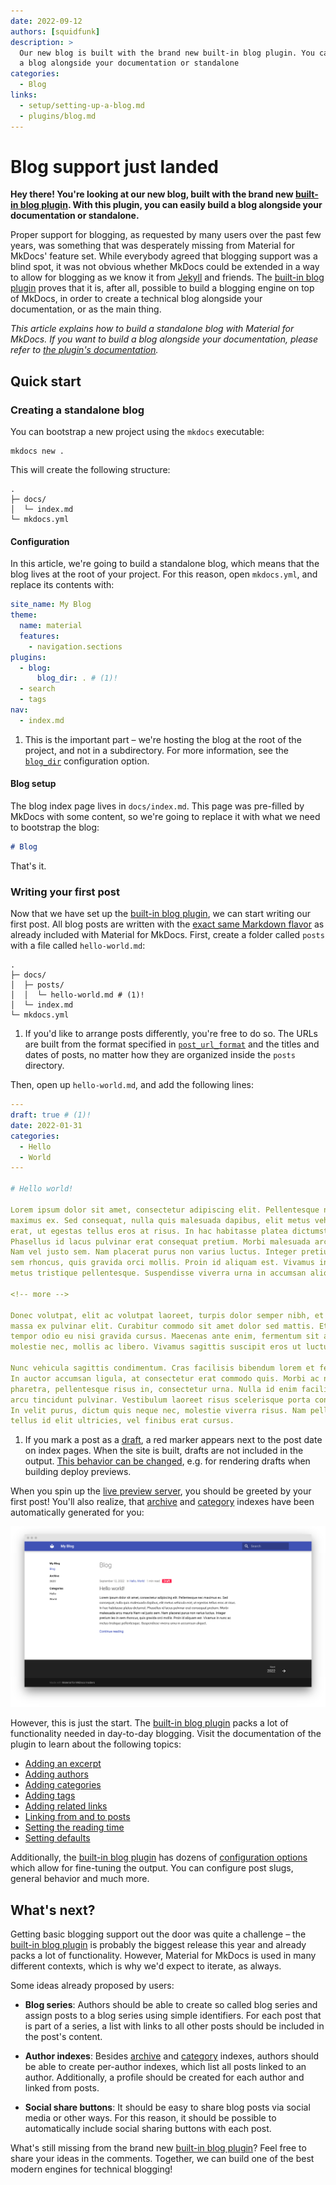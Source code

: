 ```yaml
---
date: 2022-09-12
authors: [squidfunk]
description: >
  Our new blog is built with the brand new built-in blog plugin. You can build
  a blog alongside your documentation or standalone
categories:
  - Blog
links:
  - setup/setting-up-a-blog.md
  - plugins/blog.md
---
```


# Blog support just landed

__Hey there! You're looking at our new blog, built with the brand new
[built-in blog plugin]. With this plugin, you can easily build a blog alongside
your documentation or standalone.__

Proper support for blogging, as requested by many users over the past few years,
was something that was desperately missing from Material for MkDocs' feature set.
While everybody agreed that blogging support was a blind spot, it was not
obvious whether MkDocs could be extended in a way to allow for blogging as we
know it from [Jekyll] and friends. The [built-in blog plugin] proves that it is,
after all, possible to build a blogging engine on top of MkDocs, in order to
create a technical blog alongside your documentation, or as the main thing.

<!-- more -->

_This article explains how to build a standalone blog with Material for MkDocs.
If you want to build a blog alongside your documentation, please refer to
[the plugin's documentation][built-in blog plugin]._

  [built-in blog plugin]: ../../plugins/blog.md
  [Jekyll]: https://jekyllrb.com/

## Quick start

### Creating a standalone blog

You can bootstrap a new project using the `mkdocs` executable:

```
mkdocs new .
```

This will create the following structure:

``` { .sh .no-copy }
.
├─ docs/
│  └─ index.md
└─ mkdocs.yml
```

#### Configuration

In this article, we're going to build a standalone blog, which means that the
blog lives at the root of your project. For this reason, open `mkdocs.yml`,
and replace its contents with:

``` yaml
site_name: My Blog
theme:
  name: material
  features:
    - navigation.sections
plugins:
  - blog:
      blog_dir: . # (1)!
  - search
  - tags
nav:
  - index.md
```

1.  This is the important part – we're hosting the blog at the root of the
    project, and not in a subdirectory. For more information, see the
    [`blog_dir`][blog_dir] configuration option.

  [blog_dir]: ../../plugins/blog.md#config.blog_dir

#### Blog setup

The blog index page lives in `docs/index.md`. This page was pre-filled by
MkDocs with some content, so we're going to replace it with what we need to
bootstrap the blog:

``` markdown
# Blog
```

That's it.

### Writing your first post

Now that we have set up the [built-in blog plugin], we can start writing our
first post. All blog posts are written with the [exact same Markdown flavor] as
already included with Material for MkDocs. First, create a folder called `posts`
with a file called `hello-world.md`:

``` { .sh .no-copy }
.
├─ docs/
│  ├─ posts/
│  │  └─ hello-world.md # (1)!
│  └─ index.md
└─ mkdocs.yml
```

1.  If you'd like to arrange posts differently, you're free to do so. The URLs
    are built from the format specified in [`post_url_format`][post slugs] and
    the titles and dates of posts, no matter how they are organized
    inside the `posts` directory.

Then, open up `hello-world.md`, and add the following lines:

``` yaml
---
draft: true # (1)!
date: 2022-01-31
categories:
  - Hello
  - World
---

# Hello world!

Lorem ipsum dolor sit amet, consectetur adipiscing elit. Pellentesque nec
maximus ex. Sed consequat, nulla quis malesuada dapibus, elit metus vehicula
erat, ut egestas tellus eros at risus. In hac habitasse platea dictumst.
Phasellus id lacus pulvinar erat consequat pretium. Morbi malesuada arcu mauris
Nam vel justo sem. Nam placerat purus non varius luctus. Integer pretium leo in
sem rhoncus, quis gravida orci mollis. Proin id aliquam est. Vivamus in nunc ac
metus tristique pellentesque. Suspendisse viverra urna in accumsan aliquet.

<!-- more -->

Donec volutpat, elit ac volutpat laoreet, turpis dolor semper nibh, et dictum
massa ex pulvinar elit. Curabitur commodo sit amet dolor sed mattis. Etiam
tempor odio eu nisi gravida cursus. Maecenas ante enim, fermentum sit amet
molestie nec, mollis ac libero. Vivamus sagittis suscipit eros ut luctus.

Nunc vehicula sagittis condimentum. Cras facilisis bibendum lorem et feugiat.
In auctor accumsan ligula, at consectetur erat commodo quis. Morbi ac nunc
pharetra, pellentesque risus in, consectetur urna. Nulla id enim facilisis
arcu tincidunt pulvinar. Vestibulum laoreet risus scelerisque porta congue.
In velit purus, dictum quis neque nec, molestie viverra risus. Nam pellentesque
tellus id elit ultricies, vel finibus erat cursus.
```

1.  If you mark a post as a [draft], a red marker appears next to the post date
    on index pages. When the site is built, drafts are not included in the
    output. [This behavior can be changed], e.g. for rendering drafts when
    building deploy previews.

When you spin up the [live preview server], you should be greeted by your first
post! You'll also realize, that [archive] and [category] indexes have been
automatically generated for you:

  ![Blog]

However, this is just the start. The [built-in blog plugin] packs a lot of
functionality needed in day-to-day blogging. Visit the documentation of the
plugin to learn about the following topics:

<div class="mdx-columns" markdown>

- [Adding an excerpt]
- [Adding authors]
- [Adding categories]
- [Adding tags]
- [Adding related links]
- [Linking from and to posts]
- [Setting the reading time]
- [Setting defaults]

</div>

Additionally, the [built-in blog plugin] has dozens of [configuration options]
which allow for fine-tuning the output. You can configure post slugs, general
behavior and much more.

  [exact same Markdown flavor]: ../../reference/index.md
  [post slugs]: ../../plugins/blog.md#config.post_url_format
  [draft]: ../../plugins/blog.md#meta.draft
  [This behavior can be changed]: ../../plugins/blog.md#config.draft
  [live preview server]: ../../creating-your-site.md#previewing-as-you-write
  [archive]: ../../plugins/blog.md#config.archive
  [category]: ../../plugins/blog.md#config.categories
  [Blog]: blog-support-just-landed/blog.png
  [Blog post]: blog-support-just-landed/blog-post.png
  [Adding an excerpt]: ../../setup/setting-up-a-blog.md#adding-an-excerpt
  [Adding authors]: ../../setup/setting-up-a-blog.md#adding-authors
  [Adding categories]: ../../setup/setting-up-a-blog.md#adding-categories
  [Adding tags]: ../../setup/setting-up-a-blog.md#adding-tags
  [Adding related links]: ../../setup/setting-up-a-blog.md#adding-related-links
  [Linking from and to posts]: ../../setup/setting-up-a-blog.md#linking-from-and-to-posts
  [Setting the reading time]: ../../setup/setting-up-a-blog.md#setting-the-reading-time
  [Setting defaults]: ../../setup/setting-up-a-blog.md#setting-defaults
  [configuration options]: ../../setup/setting-up-a-blog.md#configuration

## What's next?

Getting basic blogging support out the door was quite a challenge – the
[built-in blog plugin] is probably the biggest release this year and already
packs a lot of functionality. However, Material for MkDocs is used in many
different contexts, which is why we'd expect to iterate, as always.

Some ideas already proposed by users:

- __Blog series__: Authors should be able to create so called blog series and
  assign posts to a blog series using simple identifiers. For each post that is
  part of a series, a list with links to all other posts should be included in
  the post's content.

- __Author indexes__: Besides [archive] and [category] indexes, authors should
  be able to create per-author indexes, which list all posts linked to an
  author. Additionally, a profile should be created for each author and linked
  from posts.

- __Social share buttons__: It should be easy to share blog posts via social
  media or other ways. For this reason, it should be possible to automatically
  include social sharing buttons with each post.

What's still missing from the brand new [built-in blog plugin]? Feel free to
share your ideas in the comments. Together, we can build one of the best modern
engines for technical blogging!


